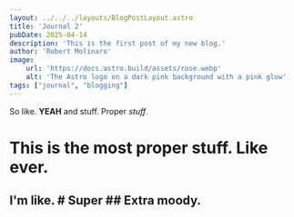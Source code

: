 ```yaml
---
layout: ../../../layouts/BlogPostLayout.astro
title: 'Journal 2'
pubDate: 2025-04-14
description: 'This is the first post of my new blog.'
author: 'Robert Molinaro'
image:
    url: 'https://docs.astro.build/assets/rose.webp'
    alt: 'The Astro logo on a dark pink background with a pink glow'
tags: ["journal", "blogging"]
---
```


So like. **YEAH** and stuff. Proper *stuff*.

# This is the most proper stuff. Like ever.

## I'm like. # Super ## Extra moody.